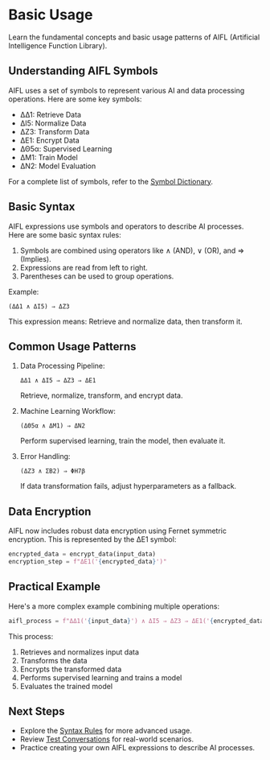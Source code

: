 # Basic Usage

Learn the fundamental concepts and basic usage patterns of AIFL (Artificial Intelligence Function Library).

## Understanding AIFL Symbols

AIFL uses a set of symbols to represent various AI and data processing operations. Here are some key symbols:

- ΔΔ1: Retrieve Data
- ΔΙ5: Normalize Data
- ΔΖ3: Transform Data
- ΔΕ1: Encrypt Data
- ΔΘ5α: Supervised Learning
- ΔΜ1: Train Model
- ΔΝ2: Model Evaluation

For a complete list of symbols, refer to the [Symbol Dictionary](../Core_Concepts/Symbol_Dictionary.md).

## Basic Syntax

AIFL expressions use symbols and operators to describe AI processes. Here are some basic syntax rules:

1. Symbols are combined using operators like ∧ (AND), ∨ (OR), and ⇒ (Implies).
2. Expressions are read from left to right.
3. Parentheses can be used to group operations.

Example:
```
(ΔΔ1 ∧ ΔΙ5) ⇒ ΔΖ3
```
This expression means: Retrieve and normalize data, then transform it.

## Common Usage Patterns

1. Data Processing Pipeline:
   ```
   ΔΔ1 ∧ ΔΙ5 ⇒ ΔΖ3 ⇒ ΔΕ1
   ```
   Retrieve, normalize, transform, and encrypt data.

2. Machine Learning Workflow:
   ```
   (ΔΘ5α ∧ ΔΜ1) ⇒ ΔΝ2
   ```
   Perform supervised learning, train the model, then evaluate it.

3. Error Handling:
   ```
   (ΔΖ3 ∧ ΣΒ2) ⇒ ΦΗ7β
   ```
   If data transformation fails, adjust hyperparameters as a fallback.

## Data Encryption

AIFL now includes robust data encryption using Fernet symmetric encryption. This is represented by the ΔΕ1 symbol:

```python
encrypted_data = encrypt_data(input_data)
encryption_step = f"ΔΕ1('{encrypted_data}')"
```

## Practical Example

Here's a more complex example combining multiple operations:

```python
aifl_process = f"ΔΔ1('{input_data}') ∧ ΔΙ5 ⇒ ΔΖ3 ⇒ ΔΕ1('{encrypted_data}') ∧ (ΔΘ5α ∧ ΔΜ1) ⇒ ΔΝ2"
```

This process:
1. Retrieves and normalizes input data
2. Transforms the data
3. Encrypts the transformed data
4. Performs supervised learning and trains a model
5. Evaluates the trained model

## Next Steps

- Explore the [Syntax Rules](../Core_Concepts/Syntax_Rules.md) for more advanced usage.
- Review [Test Conversations](../Core_Concepts/Test_Conversations.md) for real-world scenarios.
- Practice creating your own AIFL expressions to describe AI processes.
